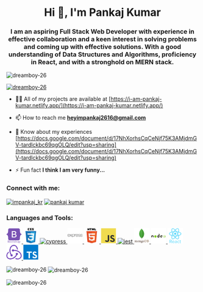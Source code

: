<h1 align="center">Hi 👋, I'm Pankaj Kumar</h1>
<h3 align="center">I am an aspiring Full Stack Web Developer with experience in effective collaboration and a keen interest in solving problems and coming up with effective solutions. With a good understanding of Data Structures and Algorithms, proficiency in React, and with a stronghold on MERN stack.</h3>

<p align="left"> <img src="https://komarev.com/ghpvc/?username=dreamboy-26&label=Profile%20views&color=0e75b6&style=flat" alt="dreamboy-26" /> </p>

<p align="left"> <a href="https://github.com/ryo-ma/github-profile-trophy"><img src="https://github-profile-trophy.vercel.app/?username=dreamboy-26" alt="dreamboy-26" /></a> </p>

- 👨‍💻 All of my projects are available at [https://i-am-pankaj-kumar.netlify.app/](https://i-am-pankaj-kumar.netlify.app/)

- 📫 How to reach me **heyimpankaj2616@gmail.com**

- 📄 Know about my experiences [https://docs.google.com/document/d/17NhXorhsCqCeNjf75K3AMjdmGV-tardlckbc69qgOLQ/edit?usp=sharing](https://docs.google.com/document/d/17NhXorhsCqCeNjf75K3AMjdmGV-tardlckbc69qgOLQ/edit?usp=sharing)

- ⚡ Fun fact **I think I am very funny...**

<h3 align="left">Connect with me:</h3>
<p align="left">
<a href="https://twitter.com/impankaj_kr" target="blank"><img align="center" src="https://raw.githubusercontent.com/rahuldkjain/github-profile-readme-generator/master/src/images/icons/Social/twitter.svg" alt="impankaj_kr" height="30" width="40" /></a>
<a href="https://linkedin.com/in/pankaj kumar" target="blank"><img align="center" src="https://raw.githubusercontent.com/rahuldkjain/github-profile-readme-generator/master/src/images/icons/Social/linked-in-alt.svg" alt="pankaj kumar" height="30" width="40" /></a>
</p>

<h3 align="left">Languages and Tools:</h3>
<p align="left"> <a href="https://getbootstrap.com" target="_blank" rel="noreferrer"> <img src="https://raw.githubusercontent.com/devicons/devicon/master/icons/bootstrap/bootstrap-plain-wordmark.svg" alt="bootstrap" width="40" height="40"/> </a> <a href="https://www.w3schools.com/css/" target="_blank" rel="noreferrer"> <img src="https://raw.githubusercontent.com/devicons/devicon/master/icons/css3/css3-original-wordmark.svg" alt="css3" width="40" height="40"/> </a> <a href="https://www.cypress.io" target="_blank" rel="noreferrer"> <img src="https://raw.githubusercontent.com/simple-icons/simple-icons/6e46ec1fc23b60c8fd0d2f2ff46db82e16dbd75f/icons/cypress.svg" alt="cypress" width="40" height="40"/> </a> <a href="https://expressjs.com" target="_blank" rel="noreferrer"> <img src="https://raw.githubusercontent.com/devicons/devicon/master/icons/express/express-original-wordmark.svg" alt="express" width="40" height="40"/> </a> <a href="https://www.w3.org/html/" target="_blank" rel="noreferrer"> <img src="https://raw.githubusercontent.com/devicons/devicon/master/icons/html5/html5-original-wordmark.svg" alt="html5" width="40" height="40"/> </a> <a href="https://developer.mozilla.org/en-US/docs/Web/JavaScript" target="_blank" rel="noreferrer"> <img src="https://raw.githubusercontent.com/devicons/devicon/master/icons/javascript/javascript-original.svg" alt="javascript" width="40" height="40"/> </a> <a href="https://jestjs.io" target="_blank" rel="noreferrer"> <img src="https://www.vectorlogo.zone/logos/jestjsio/jestjsio-icon.svg" alt="jest" width="40" height="40"/> </a> <a href="https://www.mongodb.com/" target="_blank" rel="noreferrer"> <img src="https://raw.githubusercontent.com/devicons/devicon/master/icons/mongodb/mongodb-original-wordmark.svg" alt="mongodb" width="40" height="40"/> </a> <a href="https://nodejs.org" target="_blank" rel="noreferrer"> <img src="https://raw.githubusercontent.com/devicons/devicon/master/icons/nodejs/nodejs-original-wordmark.svg" alt="nodejs" width="40" height="40"/> </a> <a href="https://reactjs.org/" target="_blank" rel="noreferrer"> <img src="https://raw.githubusercontent.com/devicons/devicon/master/icons/react/react-original-wordmark.svg" alt="react" width="40" height="40"/> </a> <a href="https://redux.js.org" target="_blank" rel="noreferrer"> <img src="https://raw.githubusercontent.com/devicons/devicon/master/icons/redux/redux-original.svg" alt="redux" width="40" height="40"/> </a> <a href="https://www.typescriptlang.org/" target="_blank" rel="noreferrer"> <img src="https://raw.githubusercontent.com/devicons/devicon/master/icons/typescript/typescript-original.svg" alt="typescript" width="40" height="40"/> </a> </p>

<p><img align="left" src="https://github-readme-stats.vercel.app/api/top-langs?username=Dreamboy-26&show_icons=true&locale=en&layout=compact" alt="dreamboy-26" /></p>

<p>&nbsp;<img align="center" src="https://github-readme-stats.vercel.app/api?username=Dreamboy-26&show_icons=true&locale=en" alt="dreamboy-26" /></p>

<p><img align="center" src="https://github-readme-streak-stats.herokuapp.com/?user=Dreamboy-26&" alt="dreamboy-26" /></p>
